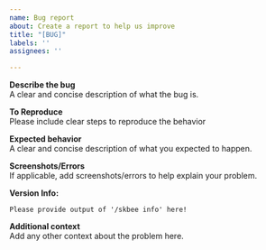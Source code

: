 ```yaml
---
name: Bug report
about: Create a report to help us improve
title: "[BUG]"
labels: ''
assignees: ''

---
```

<!-- If this template is not filled out, your issue will be closed -->

**Describe the bug**   
A clear and concise description of what the bug is.

**To Reproduce**   
Please include clear steps to reproduce the behavior

**Expected behavior**   
A clear and concise description of what you expected to happen.

**Screenshots/Errors**   
If applicable, add screenshots/errors to help explain your problem.

**Version Info:**
```
Please provide output of '/skbee info' here!
```

**Additional context**   
Add any other context about the problem here.

